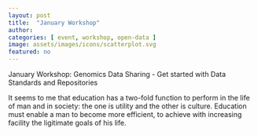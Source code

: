 ```yaml
---
layout: post
title:  "January Workshop"
author: 
categories: [ event, workshop, open-data ]
image: assets/images/icons/scatterplot.svg
featured: no
---
```

<!--- This first line will be displayed on the landing page with the Post title--->
January Workshop: Genomics Data Sharing - Get started with Data Standards and Repositories

It seems to me that education has a two-fold function to perform in the life of man and in society: the one is utility and the other is culture. Education must enable a man to become more efficient, to achieve with increasing facility the ligitimate goals of his life.